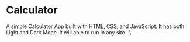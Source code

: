 # Calculator  
A simple Calculator App built with HTML, CSS, and JavaScript. 
It has both Light and Dark Mode.
it will able to run in any site..
\
